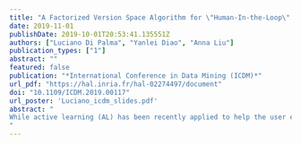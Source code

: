 ```yaml
---
title: "A Factorized Version Space Algorithm for \"Human-In-the-Loop\" Data Exploration"
date: 2019-11-01
publishDate: 2019-10-01T20:53:41.135551Z
authors: ["Luciano Di Palma", "Yanlei Diao", "Anna Liu"]
publication_types: ["1"]
abstract: ""
featured: false
publication: "*International Conference in Data Mining (ICDM)*"
url_pdf: "https://hal.inria.fr/hal-02274497/document"
doi: "10.1109/ICDM.2019.00117"
url_poster: 'Luciano_icdm_slides.pdf'
abstract: "
While active learning (AL) has been recently applied to help the user explore a large database to retrieve data instances of interest, existing methods often require a large number of instances to be labeled in order to achieve good accuracy. To address this slow convergence problem, our work augments version space-based AL algorithms, which have strong theoretical results on convergence but are very costly to run, with additional insights obtained in the user labeling process. These insights lead to a novel algorithm that factorizes the version space to perform active learning in a set of subspaces. Our work offers theoretical results on optimality and approximation for this algorithm, as well as optimizations for better performance. Evaluation results show that our factorized version space algorithm significantly outperforms other version space algorithms, as well as a recent factorization-aware algorithm, for large database exploration.
"
---
```

